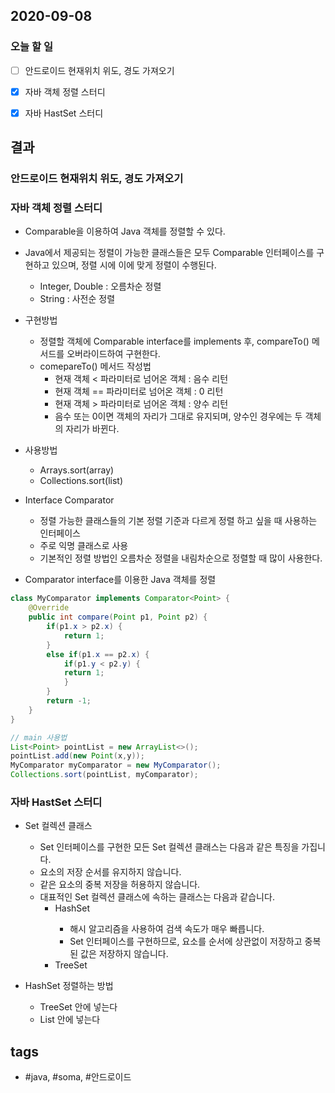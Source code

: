 ## 2020-09-08

### 오늘 할 일

- [ ] 안드로이드 현재위치 위도, 경도 가져오기 

- [x] 자바 객체 정렬 스터디

- [x] 자바 HastSet 스터디







## 결과

### 안드로이드 현재위치 위도, 경도 가져오기

### 자바 객체 정렬 스터디

* Comparable을 이용하여 Java 객체를 정렬할 수 있다.

* Java에서 제공되는 정렬이 가능한 클래스들은 모두 Comparable 인터페이스를 구현하고 있으며, 정렬 시에 이에 맞게 정렬이 수행된다.
  - Integer, Double : 오름차순 정렬
  - String : 사전순 정렬

* 구현방법
  - 정렬할 객체에 Comparable interface를 implements 후, compareTo() 메서드를 오버라이드하여 구현한다.
  - comepareTo() 메서드 작성법
    * 현재 객체 < 파라미터로 넘어온 객체 : 음수 리턴
    * 현재 객체 == 파라미터로 넘어온 객체 : 0 리턴
    * 현재 객체 > 파라미터로 넘어온 객체 : 양수 리턴
    * 음수 또는 0이면 객체의 자리가 그대로 유지되며, 양수인 경우에는 두 객체의 자리가 바뀐다.

* 사용방법
  - Arrays.sort(array)
  - Collections.sort(list)

* Interface Comparator
  - 정렬 가능한 클래스들의 기본 정렬 기준과 다르게 정렬 하고 싶을 때 사용하는 인터페이스
  - 주로 익명 클래스로 사용
  - 기본적인 정렬 방법인 오름차순 정렬을 내림차순으로 정렬할 때 많이 사용한다.

* Comparator interface를 이용한 Java 객체를 정렬

```java
class MyComparator implements Comparator<Point> {
	@Override
	public int compare(Point p1, Point p2) {
		if(p1.x > p2.x) {
			return 1;
		}
		else if(p1.x == p2.x) {
			if(p1.y < p2.y) {
			return 1;
			}
		}
		return -1;
	}
}  

// main 사용법
List<Point> pointList = new ArrayList<>();
pointList.add(new Point(x,y));
MyComparator myComparator = new MyComparator();
Collections.sort(pointList, myComparator);
```

### 자바 HastSet 스터디

* Set 컬렉션 클래스
  - Set 인터페이스를 구현한 모든 Set 컬렉션 클래스는 다음과 같은 특징을 가집니다.
  - 요소의 저장 순서를 유지하지 않습니다.
  - 같은 요소의 중복 저장을 허용하지 않습니다.
  - 대표적인 Set 컬렉션 클래스에 속하는 클래스는 다음과 같습니다.
    * HashSet<E>
      - 해시 알고리즘을 사용하여 검색 속도가 매우 빠릅니다.
      - Set 인터페이스를 구현하므로, 요소를 순서에 상관없이 저장하고 중복된 값은 저장하지 않습니다.
    * TreeSet<E>

* HashSet 정렬하는 방법
  - TreeSet 안에 넣는다
  - List 안에 넣는다
  
  




 







## tags
-  \#java, \#soma, \#안드로이드

